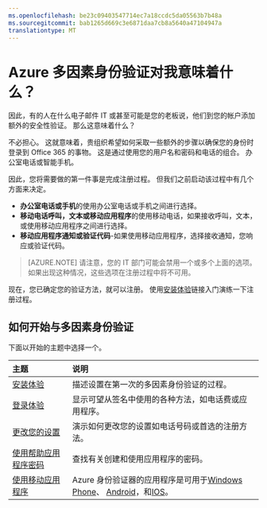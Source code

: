 ```yaml
---
ms.openlocfilehash: be23c09403547714ec7a18ccdc5da05563b7b48a
ms.sourcegitcommit: bab1265d669c3e6871daa7cb8a5640a47104947a
translationtype: MT
---
```

<properties 
    pageTitle="Azure 多因素身份验证对我意味着什么？" 
    description="这是将帮助最终用户获得使用 Azure 多因素身份验证将 Azure 的多因素身份验证页。" 
    services="multi-factor-authentication" 
    documentationCenter="" 
    authors="billmath" 
    manager="stevenpo" 
    editor="curtland"/>

<tags 
    ms.service="multi-factor-authentication" 
    ms.workload="identity" 
    ms.tgt_pltfrm="na" 
    ms.devlang="na" 
    ms.topic="article" 
    ms.date="08/24/2015" 
    ms.author="billmath"/>



# Azure 多因素身份验证对我意味着什么？

因此，有的人在什么电子邮件 IT 或甚至可能是您的老板说，他们到您的帐户添加额外的安全性验证。  那么这意味着什么？

不必担心。  这就意味着，贵组织希望如何采取一些额外的步骤以确保您的身份时登录到 Office 365 的事物。  这是通过使用您的用户名和密码和电话的组合。  办公室电话或智能手机。 

因此，您将需要做的第一件事是完成注册过程。  但我们之前启动该过程中有几个方面来决定。

- **办公室电话或手机**的使用办公室电话或手机之间进行选择。
- **移动电话呼叫，文本或移动应用程序**的使用移动电话，如果接收呼叫，文本，或使用移动应用程序之间进行选择。
- **移动应用程序通知或验证代码**-如果使用移动应用程序，选择接收通知，您响应或验证代码。

> [AZURE.NOTE]  请注意，您的 IT 部门可能会禁用一个或多个上面的选项。  如果出现这种情况，这些选项在注册过程中将不可用。

现在，您已确定您的验证方法，就可以注册。  使用[安装体验](multi-factor-authentication-end-user-first-time.md)链接入门演练一下注册过程。


## 如何开始与多因素身份验证

下面以开始的主题中选择一个。

主题|说明
:------------- | :------------- | 
[安装体验](multi-factor-authentication-end-user-first-time.md)|  描述设置在第一次的多因素身份验证的过程。
[登录体验](multi-factor-authentication-end-user-signin.md)|显示可望从签名中使用的各种方法，如电话费或应用程序。
[更改您的设置](multi-factor-authentication-end-user-manage-settings.md)|演示如何更改您的设置如电话号码或首选的注册方法。
[使用帮助应用程序密码](multi-factor-authentication-end-user-app-passwords.md)| 查找有关创建和使用应用程序的密码。
[使用移动应用程序](multi-factor-authentication-azure-authenticator.md)|Azure 身份验证器的应用程序是可用于[Windows Phone](http://www.windowsphone.com/en-us/store/app/azure-authenticator/03a5b2bf-6066-418f-b569-e8aecbc06e50)、 [Android](https://play.google.com/store/apps/details?id=com.azure.authenticator)，和[IOS](https://itunes.apple.com/us/app/azure-authenticator/id983156458)。

 
